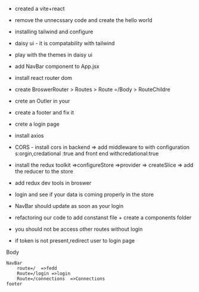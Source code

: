 - created a vite+react
- remove the unnecssary code and create the hello world
- installing tailwind and configure
- daisy ui - it is compatability with tailwind
- play with the themes in daisy ui
- add NavBar component to App.jsx
- install react router dom
- create BroswerRouter > Routes  > Route =/Body > RouteChildre
 - crete an Outler in your
 - create a footer and fix it



 - crete a login page
 - install axios
 - CORS - install cors in backend => add middleware to with configuration s:orgin,credational :true and front end withcredational:true
 -  install the redux toolkit =>configureStore =>provider => createSlice => add the reducer to the store
 -  add redux dev tools in broswer
 - login and see if your data is coming properly in the store
 - NavBar should  update as soon as your login
 - refactoring our code to add constanst file + create a components folder 


 - you should not be access other routes without login
 - if token is not present,redirect user to login page

 
   




Body
   
    NavBar
        route=/  =>fedd
        Route=/login =>login
        Route=/connections  =>Connections
    footer
